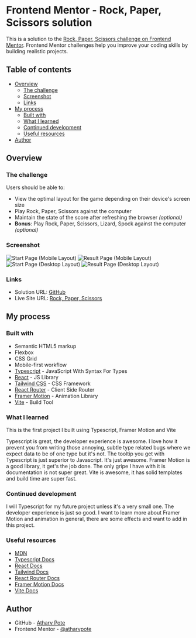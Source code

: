 # Frontend Mentor - Rock, Paper, Scissors solution

This is a solution to the [Rock, Paper, Scissors challenge on Frontend Mentor](https://www.frontendmentor.io/challenges/rock-paper-scissors-game-pTgwgvgH). Frontend Mentor challenges help you improve your coding skills by building realistic projects.

## Table of contents

- [Overview](#overview)
  - [The challenge](#the-challenge)
  - [Screenshot](#screenshot)
  - [Links](#links)
- [My process](#my-process)
  - [Built with](#built-with)
  - [What I learned](#what-i-learned)
  - [Continued development](#continued-development)
  - [Useful resources](#useful-resources)
- [Author](#author)

## Overview

### The challenge

Users should be able to:

- View the optimal layout for the game depending on their device's screen size
- Play Rock, Paper, Scissors against the computer
- Maintain the state of the score after refreshing the browser _(optional)_
- **Bonus**: Play Rock, Paper, Scissors, Lizard, Spock against the computer _(optional)_

### Screenshot

![Start Page (Mobile Layout)](./screenshots/mobile-start.png)
![Result Page (Mobile Layout)](./screenshots/mobile-result.png)
![Start Page (Desktop Layout)](./screenshots/desktop-start.png)
![Result Page (Desktop Layout)](./screenshots/desktop-result.png)

### Links

- Solution URL: [GitHub](https://github.com/atharvpote/rock-paper-scissors)
- Live Site URL: [Rock, Paper, Scissors](https://fm-r-p-s.netlify.app/)

## My process

### Built with

- Semantic HTML5 markup
- Flexbox
- CSS Grid
- Mobile-first workflow
- [Typescript](https://www.typescriptlang.org/) - JavaScript With Syntax For Types
- [React](https://reactjs.org/) - JS Library
- [Tailwind CSS](https://tailwindcss.com/) - CSS Framework
- [React Router](https://reactrouter.com/) - Client Side Router
- [Framer Motion](https://www.framer.com/motion/) - Animation Library
- [Vite](https://vitejs.dev/) - Build Tool

### What I learned

This is the first project I built using Typescript, Framer Motion and Vite

Typescript is great, the developer experience is awesome. I love how it prevent you from writing those annoying, subtle type related bugs where we expect data to be of one type but it's not. The tooltip you get with Typescript is just superior to Javascript. It's just awesome. Framer Motion is a good library, it get's the job done. The only gripe I have with it is documentation is not super great. Vite is awesome, it has solid templates and build time are super fast.

### Continued development

I will Typescript for my future project unless it's a very small one. The developer experience is just so good. I want to learn more about Framer Motion and animation in general, there are some effects and want to add in this project.

### Useful resources

- [MDN](https://developer.mozilla.org/)
- [Typescript Docs](https://www.typescriptlang.org/docs/)
- [React Docs](https://reactjs.org/docs/getting-started.html)
- [Tailwind Docs](https://tailwindcss.com/docs/)
- [React Router Docs](https://reactrouter.com/en/main)
- [Framer Motion Docs](https://www.framer.com/docs/)
- [Vite Docs](https://vitejs.dev/guide/)

## Author

- GitHub - [Atharv Pote](https://github.com/atharvpote/)
- Frontend Mentor - [@atharvpote](https://www.frontendmentor.io/profile/atharvpote)

